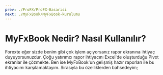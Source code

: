 ```yaml
---
prev: ./ProFX/ProFX-Basarisi
next: ./MyFxBook/MyFxBook-kurulumu
---
```


# MyFxBook Nedir? Nasıl Kullanılır?

Forexte eğer sizde benim gibi çok işlem açıyorsanız rapor ekranına ihtiyaç duyuyorsunuzdur. Çoğu yatırımcı rapor ihtiyacını Excel'de oluşturduğu Pivot ekranlar ile çözmekte. Ben ise MyFxBook'un gelişmiş hazır raporları ile bu ihtiyacımı karşılamaktayım. Sırasıyla bu özelliklerden bahsedeyim;

